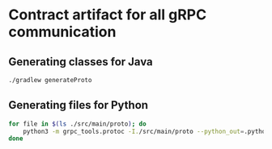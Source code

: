 # Contract artifact for all gRPC communication

## Generating classes for Java 
```bash
./gradlew generateProto
```

## Generating files for Python
```bash
for file in $(ls ./src/main/proto); do
    python3 -m grpc_tools.protoc -I./src/main/proto --python_out=.python --grpc_python_out=.python ./src/main/proto/${file};
done
```